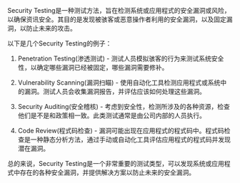 

Security Testing是一种测试方法，旨在检测系统或应用程式的安全漏洞或风险，以确保资讯安全。其目的是发现被骇客或恶意操作者利用的安全漏洞，以及固定漏洞，以防止未来的攻击。

以下是几个Security Testing的例子：

1. Penetration Testing(渗透测试) - 测试人员模拟骇客的行为来测试系统安全性，以确定哪些漏洞已经被固定，哪些漏洞需要修补。

2. Vulnerability Scanning(漏洞扫瞄) - 使用自动化工具检测应用程式或系统中的漏洞。测试人员会收集漏洞报告，并评估应该如何处理这些漏洞。

3. Security Auditing(安全稽核) - 考虑到安全性，检测所涉及的各种资源，检查他们是不是和政策相一致。此类测试通常是由公司内部的人员执行。

4. Code Review(程式码检查) - 漏洞可能出现在应用程式的程式码中。程式码检查是一种静态分析方法，通过手动或自动化工具评估应用程式的程式码并发现潜在漏洞。

总的来说，Security Testing是一个非常重要的测试类型，可以发现系统或应用程式中存在的各种安全漏洞，并提供解决方案以防止未来的安全漏洞。